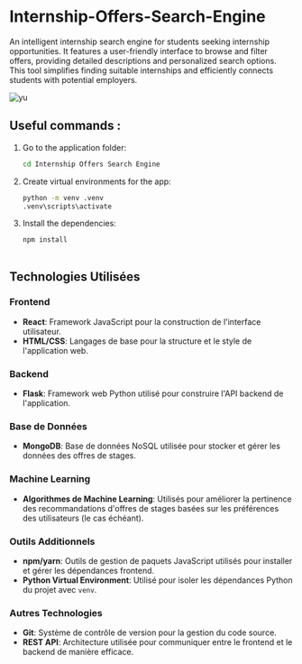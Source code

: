 # Internship-Offers-Search-Engine
An intelligent internship search engine for students seeking internship opportunities. It features a user-friendly interface to browse and filter offers, providing detailed descriptions and personalized search options. This tool simplifies finding suitable internships and efficiently connects students with potential employers.

![yu](https://github.com/Salma-Benaroub/Internship-Offers-Search-Engine-/assets/137185872/76e38066-5799-450f-9e64-5ac88683b193)

## Useful  commands :

 1. Go to the application folder:
     ```bash
     cd Internship Offers Search Engine

 2. Create virtual environments for the app:
    ```bash
    python -m venv .venv
    .venv\scripts\activate

 3. Install the dependencies:
    ```bash
    npm install 
      
## Technologies Utilisées

### Frontend
- **React**: Framework JavaScript pour la construction de l'interface utilisateur.
- **HTML/CSS**: Langages de base pour la structure et le style de l'application web.

### Backend
- **Flask**: Framework web Python utilisé pour construire l'API backend de l'application.

### Base de Données
- **MongoDB**: Base de données NoSQL utilisée pour stocker et gérer les données des offres de stages.

### Machine Learning
- **Algorithmes de Machine Learning**: Utilisés pour améliorer la pertinence des recommandations d'offres de stages basées sur les préférences des utilisateurs (le cas échéant).

### Outils Additionnels
- **npm/yarn**: Outils de gestion de paquets JavaScript utilisés pour installer et gérer les dépendances frontend.
- **Python Virtual Environment**: Utilisé pour isoler les dépendances Python du projet avec `venv`.

### Autres Technologies
- **Git**: Système de contrôle de version pour la gestion du code source.
- **REST API**: Architecture utilisée pour communiquer entre le frontend et le backend de manière efficace.
